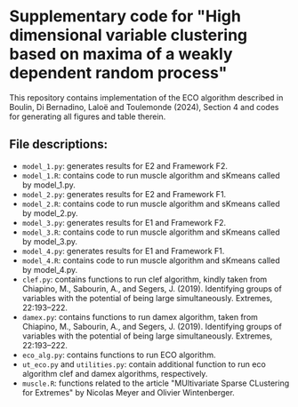 # Supplementary code for "High dimensional variable clustering based on maxima of a weakly dependent random process"

This repository contains implementation of the ECO algorithm described in Boulin, Di Bernadino, Laloë and Toulemonde (2024), Section 4 and codes for generating all figures and table therein. 

## File descriptions:

* `model_1.py`: generates results for E2 and Framework F2.
* `model_1.R`: contains code to run muscle algorithm and sKmeans called by model_1.py.
* `model_2.py`: generates results for E2 and Framework F1.
* `model_2.R`: contains code to run muscle algorithm and sKmeans called by model_2.py.
* `model_3.py`: generates results for E1 and Framework F2.
* `model_3.R`: contains code to run muscle algorithm and sKmeans called by model_3.py.
* `model_4.py`: generates results for E1 and Framework F1.
* `model_4.R`: contains code to run muscle algorithm and sKmeans called by model_4.py.
* `clef.py`: contains functions to run clef algorithm, kindly taken from Chiapino, M., Sabourin, A., and Segers, J. (2019). Identifying groups of variables with the
potential of being large simultaneously. Extremes, 22:193–222.
* `damex.py`: contains functions to run damex algorithm, taken from Chiapino, M., Sabourin, A., and Segers, J. (2019). Identifying groups of variables with the
potential of being large simultaneously. Extremes, 22:193–222.
* `eco_alg.py`: contains functions to run ECO algorithm.
* `ut_eco.py` and `utilities.py`: contain additional function to run eco algorithm clef and damex algorithms, respectively.
* `muscle.R`: functions related to the article "MUltivariate Sparse CLustering for Extremes" by Nicolas Meyer and Olivier Wintenberger.